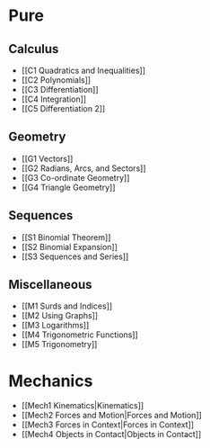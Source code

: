 # Pure
## Calculus
- [[C1 Quadratics and Inequalities]]
- [[C2 Polynomials]]
- [[C3 Differentiation]]
- [[C4 Integration]]
- [[C5 Differentiation 2]]
## Geometry
- [[G1 Vectors]]
- [[G2 Radians, Arcs, and Sectors]]
- [[G3 Co-ordinate Geometry]]
- [[G4 Triangle Geometry]]

## Sequences
- [[S1 Binomial Theorem]]
- [[S2 Binomial Expansion]]
- [[S3 Sequences and Series]]

## Miscellaneous
- [[M1 Surds and Indices]]
- [[M2 Using Graphs]]
- [[M3 Logarithms]]
- [[M4 Trigonometric Functions]]
- [[M5 Trigonometry]]

# Mechanics
- [[Mech1 Kinematics|Kinematics]]
- [[Mech2 Forces and Motion|Forces and Motion]]
- [[Mech3 Forces in Context|Forces in Context]]
- [[Mech4 Objects in Contact|Objects in Contact]]
